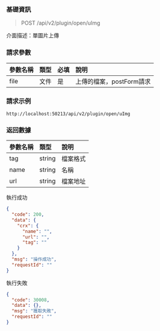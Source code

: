 ### 基礎資訊

> POST /api/v2/plugin/open/uImg

介面描述：單圖片上傳

### 請求參數

|參數名稱|類型|必填|說明|
|:----| :-- | :-- | :--- |
| file | 文件 | 是 | 上傳的檔案，postForm請求 |

### 請求示例

```
http://localhost:50213/api/v2/plugin/open/uImg
```

### 返回數據

|參數名稱|類型|說明|
|:----| :-- | :-- |
|tag|string|檔案格式|
|name|string|名稱|
|url|string|檔案地址|

執行成功

```json
{
  "code": 200,
  "data": {
    "crx": {
      "name": "",
      "url": "",
      "tag": ""
    }
  },
  "msg": "操作成功",
  "requestId": ""
}
```

執行失敗

```json
{
  "code": 30008,
  "data": {},
  "msg": "獲取失敗",
  "requestId": ""
}
```

